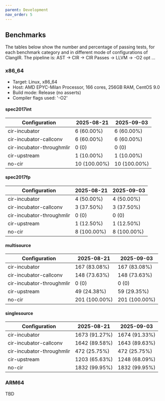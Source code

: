 ```yaml
---
parent: Development
nav_order: 5
---
```


## Benchmarks

The tables below show the number and percentage of passing tests, for each benchmark category and in different mode of configurations of ClangIR.
The pipeline is: AST -> CIR -> CIR Passes -> LLVM -> -O2 opt ...

### x86_64
- Target: Linux, x86_64
- Host: AMD EPYC-Milan Processor, 166 cores, 256GB RAM, CentOS 9.0
- Build mode: Release (no asserts)
- Compiler flags used: '-O2'

#### spec2017int

| Configuration | 2025-08-21 | 2025-09-03 |
|---------------|----------|----------|
| cir-incubator | 6 (60.00%) | 6 (60.00%) |
| cir-incubator-callconv | 6 (60.00%) | 6 (60.00%) |
| cir-incubator-throughmlir | 0 (0) | 0 (0) |
| cir-upstream | 1 (10.00%) | 1 (10.00%) |
| no-cir | 10 (100.00%) | 10 (100.00%) |

#### spec2017fp

| Configuration | 2025-08-21 | 2025-09-03 |
|---------------|----------|----------|
| cir-incubator | 4 (50.00%) | 4 (50.00%) |
| cir-incubator-callconv | 3 (37.50%) | 3 (37.50%) |
| cir-incubator-throughmlir | 0 (0) | 0 (0) |
| cir-upstream | 1 (12.50%) | 1 (12.50%) |
| no-cir | 8 (100.00%) | 8 (100.00%) |

#### multisource

| Configuration | 2025-08-21 | 2025-09-03 |
|---------------|----------|----------|
| cir-incubator | 167 (83.08%) | 167 (83.08%) |
| cir-incubator-callconv | 148 (73.63%) | 148 (73.63%) |
| cir-incubator-throughmlir | 0 (0) | 0 (0) |
| cir-upstream | 49 (24.38%) | 59 (29.35%) |
| no-cir | 201 (100.00%) | 201 (100.00%) |

#### singlesource

| Configuration | 2025-08-21 | 2025-09-03 |
|---------------|----------|----------|
| cir-incubator | 1673 (91.27%) | 1674 (91.33%) |
| cir-incubator-callconv | 1642 (89.58%) | 1643 (89.63%) |
| cir-incubator-throughmlir | 472 (25.75%) | 472 (25.75%) |
| cir-upstream | 1203 (65.63%) | 1248 (68.09%) |
| no-cir | 1832 (99.95%) | 1832 (99.95%) |

### ARM64
TBD
